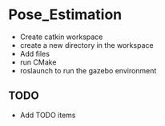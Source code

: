 # Pose_Estimation

* Create catkin workspace
* create a new directory in the workspace
* Add files
* run CMake
* roslaunch to run the gazebo environment

## TODO
* Add TODO items

